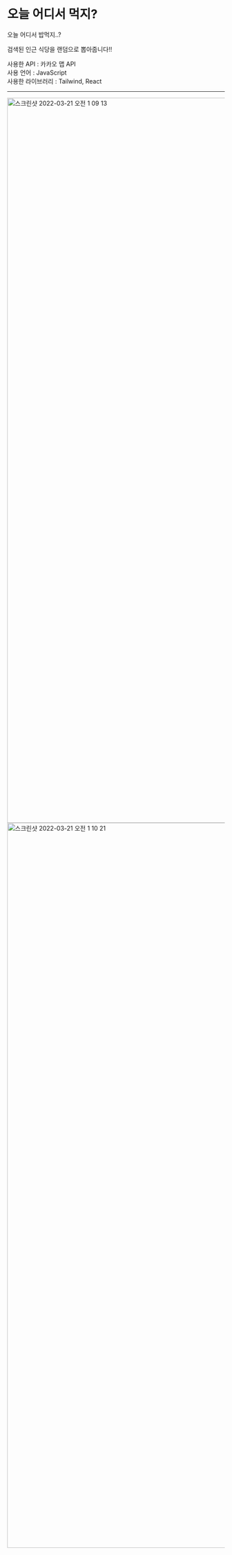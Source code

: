 # 오늘 어디서 먹지?

오늘 어디서 밥먹지..?

검색된 인근 식당을 랜덤으로 뽑아줍니다!!

사용한 API : 카카오 맵 API
<br>
사용 언어 : JavaScript
<br>
사용한 라이브러리 : Tailwind, React
<br>

<hr>

<img width="1680" alt="스크린샷 2022-03-21 오전 1 09 13" src="https://user-images.githubusercontent.com/66498240/159171567-17b9fc84-f5d7-4136-8551-72ebf780da07.png">
<br>
<img width="1680" alt="스크린샷 2022-03-21 오전 1 10 21" src="https://user-images.githubusercontent.com/66498240/159171630-77c59053-b099-4d32-9ac3-a79a962bdff5.png">



